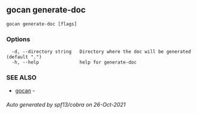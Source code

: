 ## gocan generate-doc



```
gocan generate-doc [flags]
```

### Options

```
  -d, --directory string   Directory where the doc will be generated (default ".")
  -h, --help               help for generate-doc
```

### SEE ALSO

* [gocan](gocan.md)	 - 

###### Auto generated by spf13/cobra on 26-Oct-2021

